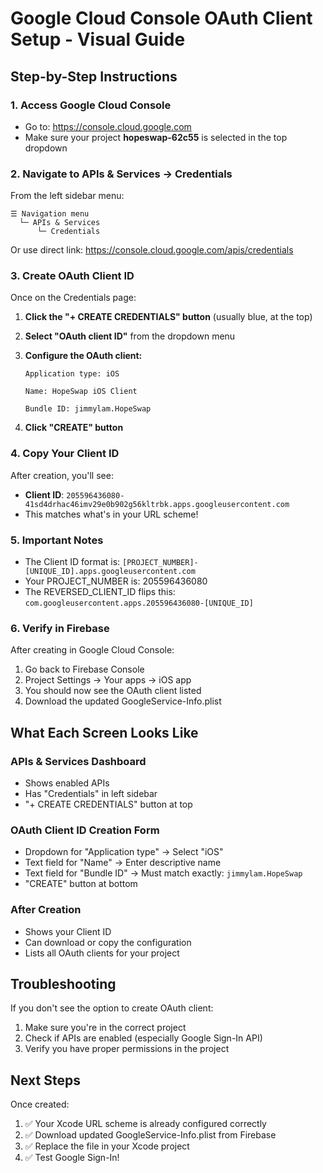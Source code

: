 # Google Cloud Console OAuth Client Setup - Visual Guide

## Step-by-Step Instructions

### 1. Access Google Cloud Console
- Go to: https://console.cloud.google.com
- Make sure your project **hopeswap-62c55** is selected in the top dropdown

### 2. Navigate to APIs & Services → Credentials

From the left sidebar menu:
```
☰ Navigation menu
  └─ APIs & Services
      └─ Credentials
```

Or use direct link: https://console.cloud.google.com/apis/credentials

### 3. Create OAuth Client ID

Once on the Credentials page:

1. **Click the "+ CREATE CREDENTIALS" button** (usually blue, at the top)
   
2. **Select "OAuth client ID"** from the dropdown menu

3. **Configure the OAuth client:**
   ```
   Application type: iOS
   
   Name: HopeSwap iOS Client
   
   Bundle ID: jimmylam.HopeSwap
   ```

4. **Click "CREATE" button**

### 4. Copy Your Client ID

After creation, you'll see:
- **Client ID**: `205596436080-41sd4drhac46imv29e0b902g56kltrbk.apps.googleusercontent.com`
- This matches what's in your URL scheme!

### 5. Important Notes

- The Client ID format is: `[PROJECT_NUMBER]-[UNIQUE_ID].apps.googleusercontent.com`
- Your PROJECT_NUMBER is: 205596436080
- The REVERSED_CLIENT_ID flips this: `com.googleusercontent.apps.205596436080-[UNIQUE_ID]`

### 6. Verify in Firebase

After creating in Google Cloud Console:
1. Go back to Firebase Console
2. Project Settings → Your apps → iOS app
3. You should now see the OAuth client listed
4. Download the updated GoogleService-Info.plist

## What Each Screen Looks Like

### APIs & Services Dashboard
- Shows enabled APIs
- Has "Credentials" in left sidebar
- "+ CREATE CREDENTIALS" button at top

### OAuth Client ID Creation Form
- Dropdown for "Application type" → Select "iOS"
- Text field for "Name" → Enter descriptive name
- Text field for "Bundle ID" → Must match exactly: `jimmylam.HopeSwap`
- "CREATE" button at bottom

### After Creation
- Shows your Client ID
- Can download or copy the configuration
- Lists all OAuth clients for your project

## Troubleshooting

If you don't see the option to create OAuth client:
1. Make sure you're in the correct project
2. Check if APIs are enabled (especially Google Sign-In API)
3. Verify you have proper permissions in the project

## Next Steps

Once created:
1. ✅ Your Xcode URL scheme is already configured correctly
2. ✅ Download updated GoogleService-Info.plist from Firebase
3. ✅ Replace the file in your Xcode project
4. ✅ Test Google Sign-In!